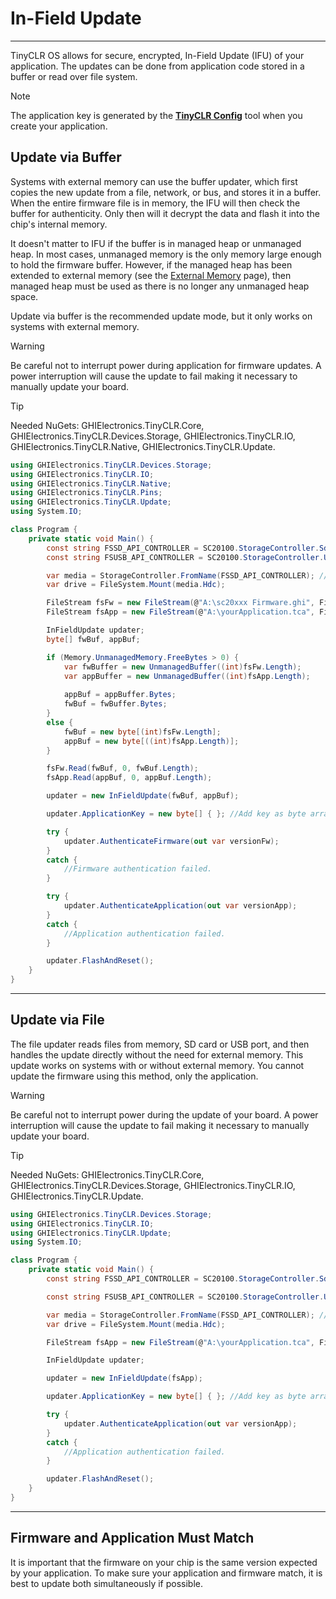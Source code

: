 # In-Field Update
---
TinyCLR OS allows for secure, encrypted, In-Field Update (IFU) of your application. The updates can be done from application code stored in a buffer or read over file system.

> [!Note]
> The application key is generated by the [**TinyCLR Config**](../tinyclr-config.md) tool when you create your application.

## Update via Buffer
Systems with external memory can use the buffer updater, which first copies the new update from a file, network, or bus, and stores it in a buffer. When the entire firmware file is in memory, the IFU will then check the buffer for authenticity. Only then will it decrypt the data and flash it into the chip's internal memory.

It doesn't matter to IFU if the buffer is in managed heap or unmanaged heap. In most cases, unmanaged memory is the only memory large enough to hold the firmware buffer. However, if the managed heap has been extended to external memory (see the [External Memory](external-memory.md) page), then managed heap must be used as there is no longer any unmanaged heap space.

Update via buffer is the recommended update mode, but it only works on systems with external memory.

> [!Warning]
> Be careful not to interrupt power during application for firmware updates. A power interruption will cause the update to fail making it necessary to manually update your board.

> [!Tip]
> Needed NuGets: GHIElectronics.TinyCLR.Core, GHIElectronics.TinyCLR.Devices.Storage, GHIElectronics.TinyCLR.IO, GHIElectronics.TinyCLR.Native, GHIElectronics.TinyCLR.Update.

```cs
using GHIElectronics.TinyCLR.Devices.Storage;
using GHIElectronics.TinyCLR.IO;
using GHIElectronics.TinyCLR.Native;
using GHIElectronics.TinyCLR.Pins;
using GHIElectronics.TinyCLR.Update;
using System.IO;

class Program {
    private static void Main() {
        const string FSSD_API_CONTROLLER = SC20100.StorageController.SdCard;
        const string FSUSB_API_CONTROLLER = SC20100.StorageController.UsbHostMassStorage;

        var media = StorageController.FromName(FSSD_API_CONTROLLER); //Update from SD card.
        var drive = FileSystem.Mount(media.Hdc);

        FileStream fsFw = new FileStream(@"A:\sc20xxx Firmware.ghi", FileMode.Open);
        FileStream fsApp = new FileStream(@"A:\yourApplication.tca", FileMode.Open);

        InFieldUpdate updater;
        byte[] fwBuf, appBuf;

        if (Memory.UnmanagedMemory.FreeBytes > 0) {
            var fwBuffer = new UnmanagedBuffer((int)fsFw.Length);              
            var appBuffer = new UnmanagedBuffer((int)fsApp.Length);
               
            appBuf = appBuffer.Bytes;
            fwBuf = fwBuffer.Bytes;
        }
        else {
            fwBuf = new byte[(int)fsFw.Length];
            appBuf = new byte[((int)fsApp.Length)];
        }

        fsFw.Read(fwBuf, 0, fwBuf.Length);
        fsApp.Read(appBuf, 0, appBuf.Length);

        updater = new InFieldUpdate(fwBuf, appBuf);

        updater.ApplicationKey = new byte[] { }; //Add key as byte array here.

        try {
            updater.AuthenticateFirmware(out var versionFw);
        }
        catch {
            //Firmware authentication failed.
        }

        try {
            updater.AuthenticateApplication(out var versionApp);
        }
        catch {
            //Application authentication failed.
        }

        updater.FlashAndReset();
    }
}
```

---

## Update via File

The file updater reads files from memory, SD card or USB port, and then handles the update directly without the need for external memory. This update works on systems with or without external memory. You cannot update the firmware using this method, only the application.

> [!Warning]
> Be careful not to interrupt power during the update of your board. A power interruption will cause the update to fail making it necessary to manually update your board.

> [!Tip]
> Needed NuGets: GHIElectronics.TinyCLR.Core, GHIElectronics.TinyCLR.Devices.Storage, GHIElectronics.TinyCLR.IO, GHIElectronics.TinyCLR.Update.

```cs
using GHIElectronics.TinyCLR.Devices.Storage;
using GHIElectronics.TinyCLR.IO;
using GHIElectronics.TinyCLR.Update;
using System.IO;

class Program {
    private static void Main() {
        const string FSSD_API_CONTROLLER = SC20100.StorageController.SdCard;

        const string FSUSB_API_CONTROLLER = SC20100.StorageController.UsbHostMassStorage;

        var media = StorageController.FromName(FSSD_API_CONTROLLER); //Using SD card.
        var drive = FileSystem.Mount(media.Hdc);

        FileStream fsApp = new FileStream(@"A:\yourApplication.tca", FileMode.Open);

        InFieldUpdate updater;

        updater = new InFieldUpdate(fsApp);

        updater.ApplicationKey = new byte[] { }; //Add key as byte array here.

        try {
            updater.AuthenticateApplication(out var versionApp);
        }
        catch {
            //Application authentication failed.
        }

        updater.FlashAndReset();
    }
}
```

---

## Firmware and Application Must Match
It is important that the firmware on your chip is the same version expected by your application. To make sure your application and firmware match, it is best to update both simultaneously if possible.
